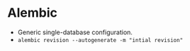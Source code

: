 # Alembic

- Generic single-database configuration.
- `alembic revision --autogenerate -m "intial revision"`
